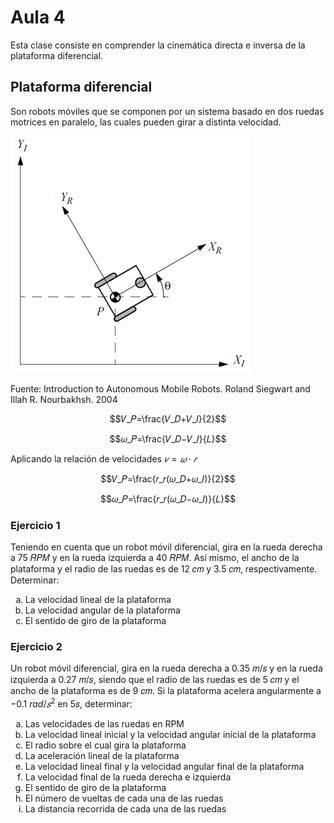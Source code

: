 <h1>Aula 4</h1>

Esta clase consiste en comprender la cinemática directa e inversa de la plataforma diferencial.

<h2>Plataforma diferencial</h2>

Son robots móviles que se componen por un sistema basado en dos ruedas motrices en paralelo, las cuales pueden girar a distinta velocidad.

![Diferencial](image.png)

Fuente: Introduction to Autonomous Mobile Robots. Roland Siegwart and Illah R. Nourbakhsh. 2004

$$𝑉_𝑃=\frac{𝑉_𝐷+𝑉_𝐼}{2}$$

$$𝜔_𝑃=\frac{𝑉_𝐷−𝑉_𝐼}{𝐿}$$

Aplicando la relación de velocidades $𝑣=𝜔\cdot 𝑟$

$$𝑉_𝑃=\frac{𝑟_𝑟(𝜔_𝐷+𝜔_𝐼)}{2}$$

$$𝜔_𝑃=\frac{𝑟_𝑟(𝜔_𝐷−𝜔_𝐼)}{𝐿}$$

<h3>Ejercicio 1</h3>

Teniendo en cuenta que un robot móvil diferencial, gira en la rueda derecha a 75 𝑅𝑃𝑀 y en la rueda izquierda a 40 𝑅𝑃𝑀. Así mismo, el ancho de la plataforma y el radio de las ruedas es de 12 𝑐𝑚 y 3.5 𝑐𝑚, respectivamente. Determinar:

<ol type="a">
    <li>La velocidad lineal de la plataforma</li>
    <li>La velocidad angular de la plataforma</li>
    <li>El sentido de giro de la plataforma</li>
</ol>

<h3>Ejercicio 2</h3>

Un robot móvil diferencial, gira en la rueda derecha a 0.35 𝑚/𝑠 y en la rueda izquierda a 0.27 𝑚/𝑠, siendo que el radio de las ruedas es de 5 𝑐𝑚 y el ancho de la plataforma es de 9 𝑐𝑚. Si la plataforma acelera angularmente a −0.1 $rad/𝑠^2$ en 5𝑠, determinar:

<ol type="a">
    <li>Las velocidades de las ruedas en RPM</li>
    <li>La velocidad lineal inicial y la velocidad angular inicial de la plataforma</li>
    <li>El radio sobre el cual gira la plataforma</li>
    <li>La aceleración lineal de la plataforma</li>
    <li>La velocidad lineal final y la velocidad angular final de la plataforma</li>
    <li>La velocidad final de la rueda derecha e izquierda</li>
    <li>El sentido de giro de la plataforma</li>
    <li>El número de vueltas de cada una de las ruedas</li>
    <li>La distancia recorrida de cada una de las ruedas</li>
</ol>